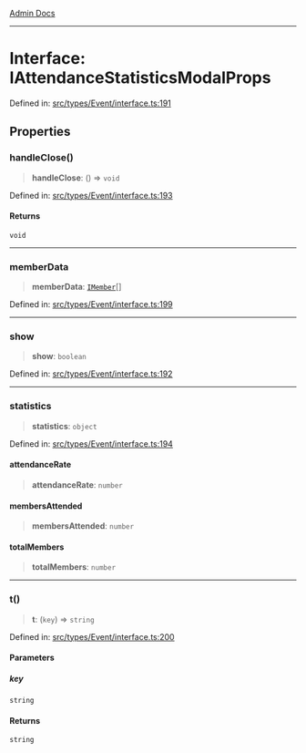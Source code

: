 [Admin Docs](/)

***

# Interface: IAttendanceStatisticsModalProps

Defined in: [src/types/Event/interface.ts:191](https://github.com/PalisadoesFoundation/talawa-admin/blob/main/src/types/Event/interface.ts#L191)

## Properties

### handleClose()

> **handleClose**: () => `void`

Defined in: [src/types/Event/interface.ts:193](https://github.com/PalisadoesFoundation/talawa-admin/blob/main/src/types/Event/interface.ts#L193)

#### Returns

`void`

***

### memberData

> **memberData**: [`IMember`](IMember.md)[]

Defined in: [src/types/Event/interface.ts:199](https://github.com/PalisadoesFoundation/talawa-admin/blob/main/src/types/Event/interface.ts#L199)

***

### show

> **show**: `boolean`

Defined in: [src/types/Event/interface.ts:192](https://github.com/PalisadoesFoundation/talawa-admin/blob/main/src/types/Event/interface.ts#L192)

***

### statistics

> **statistics**: `object`

Defined in: [src/types/Event/interface.ts:194](https://github.com/PalisadoesFoundation/talawa-admin/blob/main/src/types/Event/interface.ts#L194)

#### attendanceRate

> **attendanceRate**: `number`

#### membersAttended

> **membersAttended**: `number`

#### totalMembers

> **totalMembers**: `number`

***

### t()

> **t**: (`key`) => `string`

Defined in: [src/types/Event/interface.ts:200](https://github.com/PalisadoesFoundation/talawa-admin/blob/main/src/types/Event/interface.ts#L200)

#### Parameters

##### key

`string`

#### Returns

`string`
